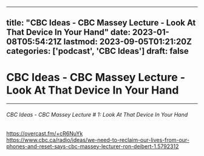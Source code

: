
---
title: "CBC Ideas - CBC Massey Lecture - Look At That Device In Your Hand"
date: 2023-01-08T05:54:21Z
lastmod: 2023-09-05T01:21:20Z
categories: ['podcast', 'CBC Ideas']
draft: false
---


# CBC Ideas - CBC Massey Lecture - Look At That Device In Your Hand

<Things I Liked>

- - -
###### CBC Ideas - CBC Massey Lecture # 1: Look At That Device In Your Hand

https://overcast.fm/+cR6NuYk  
https://www.cbc.ca/radio/ideas/we-need-to-reclaim-our-lives-from-our-phones-and-reset-says-cbc-massey-lecturer-ron-deibert-1.5792312

<!-- #public #podcast #CBC Ideas# -->

<!-- {BearID:F6FBEDB6-8998-4064-B12C-C3C96FBC162A-28016-00002D97C5977CB7} -->
